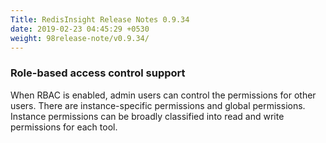 ```yaml
---
Title: RedisInsight Release Notes 0.9.34 
date: 2019-02-23 04:45:29 +0530
weight: 98release-note/v0.9.34/
---
```

### Role-based access control support

When RBAC is enabled, admin users can control the permissions for other users. There are instance-specific permissions and global permissions. Instance permissions can be broadly classified into read and write permissions for each tool.
